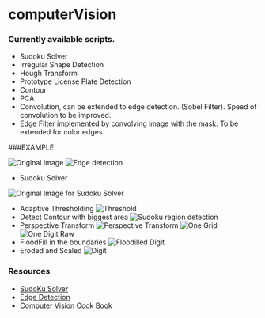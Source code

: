 # computerVision
### Currently available scripts.
* Sudoku Solver
* Irregular Shape Detection
* Hough Transform
* Prototype License Plate Detection
* Contour
* PCA
* Convolution, can be extended to edge detection. (Sobel Filter). Speed of convolution to be improved.
* Edge Filter implemented by convolving image with the mask. To be extended for color edges.


###EXAMPLE 

 ![Original Image ]( pictures/depay.jpg "RGB Image")
 ![Edge detection ]( pictures/depaynew.png "Edge detected")
 * Sudoku Solver

 ![Original Image for Sudoku Solver ]( pictures/sudoku.jpg "Input SUdoku")
 * Adaptive Thresholding 
 ![Threshold ]( output/threshold.png "After Thresholding")
 * Detect Contour with biggest area
 ![Sudoku region detection ]( output/sudokudetected.png "Sudoku region detection")
 * Perspective Transform
 ![Perspective Transform ]( output/perspectivetransform.png "Perspective Transform")
 ![One Grid ]( output/sub_sudoku.png "One Grid")
 ![One Digit Raw ]( output/raw_digit.png "One Digit Raw")
 * FloodFill in the boundaries
 ![Floodilled Digit ]( output/digit_floodfill.png "FloodFilled Digit")
 * Eroded and Scaled
 ![Digit ]( output/digit.png "Digit")







### Resources
* [SudoKu Solver](http://aishack.in/tutorials/sudoku-grabber-opencv-plot/)
* [Edge Detection](http://blog.saush.com/2011/04/20/edge-detection-with-the-sobel-operator-in-ruby/) 
* [Computer Vision Cook Book](http://programmingcomputervision.com/)

